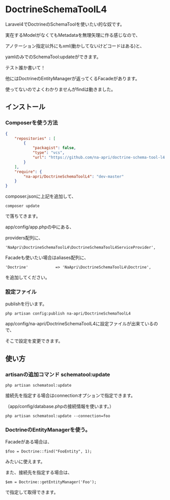 # DoctrineSchemaToolL4


Laravel4でDoctrineのSchemaToolを使いたい的な奴です。

実在するModelがなくてもMetadataを無理矢理に作る感じなので、

アノテーション指定以外にもxml(動かしてないけどコードはある)と、

yamlのみでのSchemaTool:updateができます。

テスト誰か書いて！

他にはDoctrineのEntityManagerが返ってくるFacadeがあります。

使ってないのでよくわかりませんがfindは動きました。


## インストール

### Composerを使う方法

```JSON
{
	"repositories" : [
		{
			"packagist": false,
			"type": "vcs",
			"url": "https://github.com/na-apri/doctrine-schema-tool-l4.git"
		}
	],
    "require": {
		"na-apri/DoctrineSchemaToolL4": "dev-master"
    }
}
```

composer.jsonに上記を追加して、

	composer update

で落ちてきます。

app/config/app.phpの中にある、

providers配列に、

	'NaApri\DoctrineSchemaToolL4\DoctrineSchemaToolL4ServiceProvider',

Facadeも使いたい場合はaliases配列に、

	'Doctrine'            => 'NaApri\DoctrineSchemaToolL4\Doctrine',

を追加してください。

### 設定ファイル

publishを行います。

	php artisan config:publish na-apri/DoctrineSchemaToolL4
	

app/config/na-apri/DoctrineSchemaToolL4に設定ファイルが出来ているので、

そこで設定を変更できます。


## 使い方

### artisanの追加コマンド schematool:update

	php artisan schematool:update

接続先を指定する場合はconnectionオプションで指定できます。

（app/config/database.phpの接続情報を使います。）

	php artisan schematool:update --connection=foo


### DoctrineのEntityManagerを使う。

Facadeがある場合は、

	$foo = Doctrine::find("FooEntity", 1);

みたいに使えます。

また、接続先を指定する場合は、

	$em = Doctrine::getEntityManager('Foo');

で指定して取得できます。

